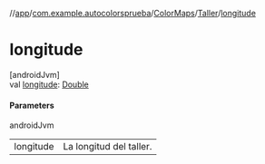 //[app](../../../../index.md)/[com.example.autocolorsprueba](../../index.md)/[ColorMaps](../index.md)/[Taller](index.md)/[longitude](longitude.md)

# longitude

[androidJvm]\
val [longitude](longitude.md): [Double](https://kotlinlang.org/api/latest/jvm/stdlib/kotlin/-double/index.html)

#### Parameters

androidJvm

| | |
|---|---|
| longitude | La longitud del taller. |
